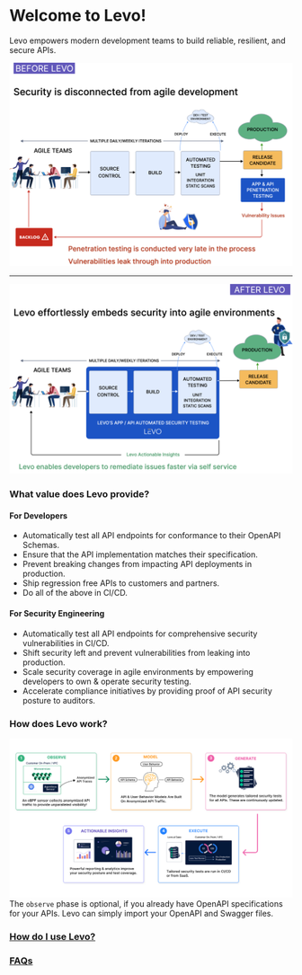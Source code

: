 # Welcome to Levo!
Levo empowers modern development teams to build reliable, resilient, and secure APIs.

![](./assets/before-levo.svg)

------

![](./assets/after-levo.svg)


### What value does Levo provide?

#### For Developers
- Automatically test all API endpoints for conformance to their OpenAPI Schemas.
- Ensure that the API implementation matches their specification.
- Prevent breaking changes from impacting API deployments in production.
- Ship regression free APIs to customers and partners.
- Do all of the above in CI/CD.

#### For Security Engineering
- Automatically test all API endpoints for comprehensive security vulnerabilities in CI/CD.
- Shift security left and prevent vulnerabilities from leaking into production.
- Scale security coverage in agile environments by empowering developers to own & operate security testing.
- Accelerate compliance initiatives by providing proof of API security posture to auditors.

### How does Levo work?
![](./assets/how-it-works.svg)
The `observe` phase is optional, if you already have OpenAPI specifications for your APIs. Levo can simply import your OpenAPI and Swagger files.

### [How do I use Levo?][using-levo]

### [FAQs][faqs]

[using-levo]: ./using-levo.md
[faqs]: ./faqs.md